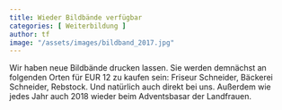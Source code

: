 ```yaml
---
title: Wieder Bildbände verfügbar
categories: [ Weiterbildung ]
author: tf
image: "/assets/images/bildband_2017.jpg"
---
```


Wir haben neue Bildbände drucken lassen. Sie werden demnächst an folgenden Orten für EUR 12 zu kaufen sein: Friseur Schneider, Bäckerei Schneider, Rebstock. Und natürlich auch direkt bei uns.
Außerdem wie jedes Jahr auch 2018 wieder beim Adventsbasar der Landfrauen.